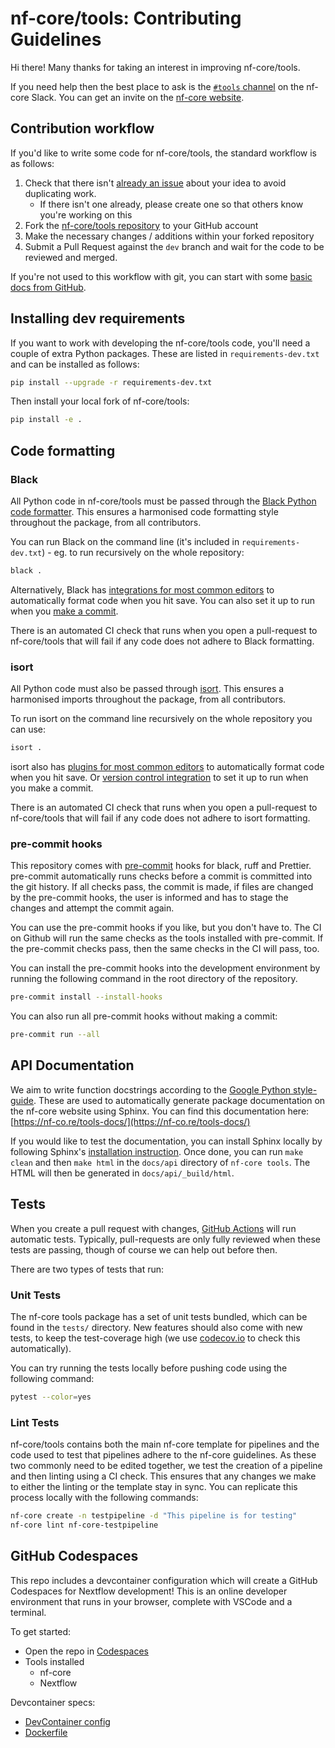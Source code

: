 # nf-core/tools: Contributing Guidelines

Hi there! Many thanks for taking an interest in improving nf-core/tools.

If you need help then the best place to ask is the [`#tools` channel](https://nfcore.slack.com/channels/tools) on the nf-core Slack.
You can get an invite on the [nf-core website](https://nf-co.re/join/slack/).

## Contribution workflow

If you'd like to write some code for nf-core/tools, the standard workflow
is as follows:

1. Check that there isn't [already an issue](https://github.com/nf-core/tools/issues) about your idea to avoid duplicating work.
   - If there isn't one already, please create one so that others know you're working on this
2. Fork the [nf-core/tools repository](https://github.com/nf-core/tools) to your GitHub account
3. Make the necessary changes / additions within your forked repository
4. Submit a Pull Request against the `dev` branch and wait for the code to be reviewed and merged.

If you're not used to this workflow with git, you can start with some [basic docs from GitHub](https://help.github.com/articles/fork-a-repo/).

## Installing dev requirements

If you want to work with developing the nf-core/tools code, you'll need a couple of extra Python packages.
These are listed in `requirements-dev.txt` and can be installed as follows:

```bash
pip install --upgrade -r requirements-dev.txt
```

Then install your local fork of nf-core/tools:

```bash
pip install -e .
```

## Code formatting

### Black

All Python code in nf-core/tools must be passed through the [Black Python code formatter](https://black.readthedocs.io/en/stable/).
This ensures a harmonised code formatting style throughout the package, from all contributors.

You can run Black on the command line (it's included in `requirements-dev.txt`) - eg. to run recursively on the whole repository:

```bash
black .
```

Alternatively, Black has [integrations for most common editors](https://black.readthedocs.io/en/stable/editor_integration.html)
to automatically format code when you hit save.
You can also set it up to run when you [make a commit](https://black.readthedocs.io/en/stable/version_control_integration.html).

There is an automated CI check that runs when you open a pull-request to nf-core/tools that will fail if
any code does not adhere to Black formatting.

### isort

All Python code must also be passed through [isort](https://pycqa.github.io/isort/index.html).
This ensures a harmonised imports throughout the package, from all contributors.

To run isort on the command line recursively on the whole repository you can use:

```bash
isort .
```

isort also has [plugins for most common editors](https://github.com/pycqa/isort/wiki/isort-Plugins)
to automatically format code when you hit save.
Or [version control integration](https://pycqa.github.io/isort/docs/configuration/pre-commit.html) to set it up to run when you make a commit.

There is an automated CI check that runs when you open a pull-request to nf-core/tools that will fail if
any code does not adhere to isort formatting.

### pre-commit hooks

This repository comes with [pre-commit](https://pre-commit.com/) hooks for black, ruff and Prettier. pre-commit automatically runs checks before a commit is committed into the git history. If all checks pass, the commit is made, if files are changed by the pre-commit hooks, the user is informed and has to stage the changes and attempt the commit again.

You can use the pre-commit hooks if you like, but you don't have to. The CI on Github will run the same checks as the tools installed with pre-commit. If the pre-commit checks pass, then the same checks in the CI will pass, too.

You can install the pre-commit hooks into the development environment by running the following command in the root directory of the repository.

```bash
pre-commit install --install-hooks
```

You can also run all pre-commit hooks without making a commit:

```bash
pre-commit run --all
```

## API Documentation

We aim to write function docstrings according to the [Google Python style-guide](https://github.com/google/styleguide/blob/gh-pages/pyguide.md#38-comments-and-docstrings). These are used to automatically generate package documentation on the nf-core website using Sphinx.
You can find this documentation here: [https://nf-co.re/tools-docs/](https://nf-co.re/tools-docs/)

If you would like to test the documentation, you can install Sphinx locally by following Sphinx's [installation instruction](https://www.sphinx-doc.org/en/master/usage/installation.html).
Once done, you can run `make clean` and then `make html` in the `docs/api` directory of `nf-core tools`.
The HTML will then be generated in `docs/api/_build/html`.

## Tests

When you create a pull request with changes, [GitHub Actions](https://github.com/features/actions) will run automatic tests.
Typically, pull-requests are only fully reviewed when these tests are passing, though of course we can help out before then.

There are two types of tests that run:

### Unit Tests

The nf-core tools package has a set of unit tests bundled, which can be found in the `tests/` directory.
New features should also come with new tests, to keep the test-coverage high (we use [codecov.io](https://codecov.io/gh/nf-core/tools/) to check this automatically).

You can try running the tests locally before pushing code using the following command:

```bash
pytest --color=yes
```

### Lint Tests

nf-core/tools contains both the main nf-core template for pipelines and the code used to test that pipelines adhere to the nf-core guidelines.
As these two commonly need to be edited together, we test the creation of a pipeline and then linting using a CI check.
This ensures that any changes we make to either the linting or the template stay in sync.
You can replicate this process locally with the following commands:

```bash
nf-core create -n testpipeline -d "This pipeline is for testing"
nf-core lint nf-core-testpipeline
```

## GitHub Codespaces

This repo includes a devcontainer configuration which will create a GitHub Codespaces for Nextflow development! This is an online developer environment that runs in your browser, complete with VSCode and a terminal.

To get started:

- Open the repo in [Codespaces](https://github.com/nf-core/tools/codespaces)
- Tools installed
  - nf-core
  - Nextflow

Devcontainer specs:

- [DevContainer config](.devcontainer/devcontainer.json)
- [Dockerfile](.devcontainer/Dockerfile)
